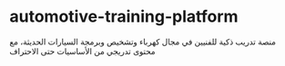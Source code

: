 # automotive-training-platform
منصة تدريب ذكية للفنيين في مجال كهرباء وتشخيص وبرمجة السيارات الحديثة، مع محتوى تدريجي من الأساسيات حتى الاحتراف
